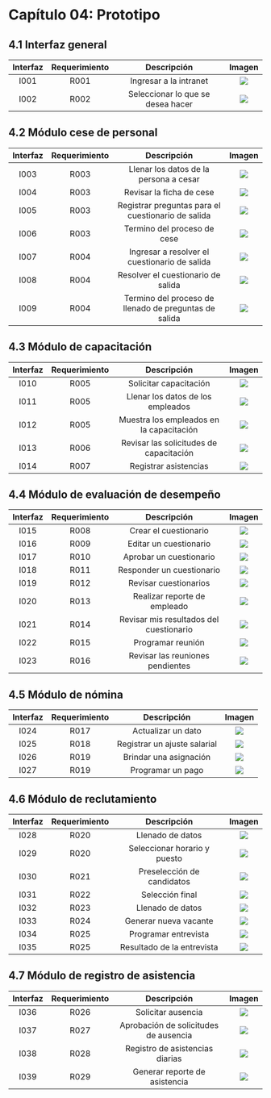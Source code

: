 # Capítulo 04: Prototipo

## 4.1 Interfaz general

| Interfaz | Requerimiento | Descripción | Imagen |
|:---:|:---:|:---:|:---:|
| I001 | R001 | Ingresar a la intranet | ![](prototipo/I001.png) |
| I002 | R002 | Seleccionar lo que se desea hacer | ![](prototipo/I002.png) |

## 4.2 Módulo cese de personal
| Interfaz | Requerimiento | Descripción | Imagen |
|:---:|:---:|:---:|:---:|
| I003 | R003 | Llenar los datos de la persona a cesar | ![](prototipo/I003.png) |
| I004 | R003 | Revisar la ficha de cese | ![](prototipo/I004.png) |
| I005 | R003 | Registrar preguntas para el cuestionario de salida | ![](prototipo/I005.png) |
| I006 | R003 | Termino del proceso de cese | ![](prototipo/I006.png) |
| I007 | R004 | Ingresar a resolver el cuestionario de salida | ![](prototipo/I007.png) |
| I008 | R004 | Resolver el cuestionario de salida | ![](prototipo/I008.png) |
| I009 | R004 | Termino del proceso de llenado de preguntas de salida | ![](prototipo/I009.png) |

## 4.3 Módulo de capacitación
| Interfaz | Requerimiento | Descripción | Imagen |
|:---:|:---:|:---:|:---:|
| I010 | R005 | Solicitar capacitación | ![](prototipo/I010.png) |
| I011 | R005 | Llenar los datos de los empleados | ![](prototipo/I011.png) |
| I012 | R005 | Muestra los empleados en la capacitación | ![](prototipo/I012.png) |
| I013 | R006 | Revisar las solicitudes de capacitación | ![](prototipo/I013.png) |
| I014 | R007 | Registrar asistencias | ![](prototipo/I014.png) |

## 4.4  Módulo de evaluación de desempeño
| Interfaz | Requerimiento | Descripción | Imagen |
|:---:|:---:|:---:|:---:|
| I015 | R008 | Crear el cuestionario | ![](prototipo/I015.png) |
| I016 | R009 | Editar un cuestionario | ![](prototipo/I016.png) |
| I017 | R010 | Aprobar un cuestionario | ![](prototipo/I017.png) |
| I018 | R011 | Responder un cuestionario | ![](prototipo/I018.png) |
| I019 | R012 | Revisar cuestionarios | ![](prototipo/I019.png) |
| I020 | R013 | Realizar reporte de empleado | ![](prototipo/I020.png) |
| I021 | R014 | Revisar mis resultados del cuestionario | ![](prototipo/I021.png) |
| I022 | R015 | Programar reunión | ![](prototipo/I022.png) |
| I023 | R016 | Revisar las reuniones pendientes | ![](prototipo/I023.png) |

## 4.5 Módulo de nómina
| Interfaz | Requerimiento | Descripción | Imagen |
|:---:|:---:|:---:|:---:|
| I024 | R017 | Actualizar un dato | ![](prototipo/I024.png) |
| I025 | R018 | Registrar un ajuste salarial | ![](prototipo/I025.png) |
| I026 | R019 | Brindar una asignación | ![](prototipo/I026.png) |
| I027 | R019 | Programar un pago | ![](prototipo/I027.png) |

## 4.6 Módulo de reclutamiento
| Interfaz | Requerimiento | Descripción | Imagen |
|:---:|:---:|:---:|:---:|
| I028 | R020 | Llenado de datos | ![](prototipo/I028.png) |
| I029 | R020 | Seleccionar horario y puesto | ![](prototipo/I029.png) |
| I030 | R021 | Preselección de candidatos | ![](prototipo/I030.png) |
| I031 | R022 | Selección final | ![](prototipo/I031.png) |
| I032 | R023 | Llenado de datos | ![](prototipo/I032.png) |
| I033 | R024 | Generar nueva vacante | ![](prototipo/I033.png) |
| I034 | R025 | Programar entrevista | ![](prototipo/I034.png) |
| I035 | R025 | Resultado de la entrevista | ![](prototipo/I035.png) |

## 4.7 Módulo de registro de asistencia
| Interfaz | Requerimiento | Descripción | Imagen |
|:---:|:---:|:---:|:---:|
| I036 | R026 | Solicitar ausencia | ![](prototipo/I036.png) |
| I037 | R027 | Aprobación de solicitudes de ausencia | ![](prototipo/I037.png) |
| I038 | R028 | Registro de asistencias diarias | ![](prototipo/I038.png) |
| I039 | R029 | Generar reporte de asistencia | ![](prototipo/I039.png) |